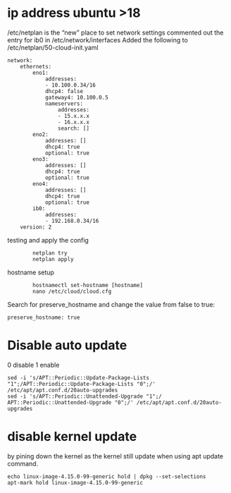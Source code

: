 # ip address ubuntu >18 
/etc/netplan is the “new” place to set network settings
commented out the entry for ib0 in /etc/network/interfaces
Added  the following to /etc/netplan/50-cloud-init.yaml
```       
network:
    ethernets:
        eno1:
            addresses:
            - 10.100.0.34/16
            dhcp4: false
            gateway4: 10.100.0.5
            nameservers:
                addresses:
                - 15.x.x.x
                - 16.x.x.x
                search: []
        eno2:
            addresses: []
            dhcp4: true
            optional: true
        eno3:
            addresses: []
            dhcp4: true
            optional: true
        eno4:
            addresses: []
            dhcp4: true
            optional: true
        ib0:
            addresses:
            - 192.168.0.34/16
    version: 2
```            
testing and apply the config
```
        netplan try
        netplan apply
```




hostname setup
```
        hostnamectl set-hostname [hostname]
        nano /etc/cloud/cloud.cfg
```
Search for preserve_hostname and change the value from false to true:
```
preserve_hostname: true
```





# Disable auto update
0 disable
1 enable
```
sed -i 's/APT::Periodic::Update-Package-Lists "1";/APT::Periodic::Update-Package-Lists "0";/' /etc/apt/apt.conf.d/20auto-upgrades
sed -i 's/APT::Periodic::Unattended-Upgrade "1";/ APT::Periodic::Unattended-Upgrade "0";/' /etc/apt/apt.conf.d/20auto-upgrades 
```   

# disable kernel update 
by pining down the kernel as the kernel still update when using apt update command.
```
echo linux-image-4.15.0-99-generic hold | dpkg --set-selections
apt-mark hold linux-image-4.15.0-99-generic
```
